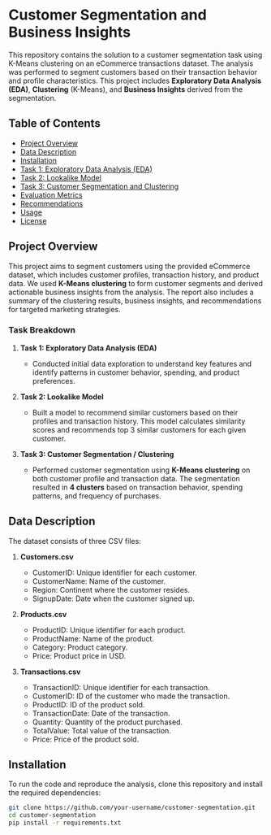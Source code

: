 # Customer Segmentation and Business Insights

This repository contains the solution to a customer segmentation task using K-Means clustering on an eCommerce transactions dataset. The analysis was performed to segment customers based on their transaction behavior and profile characteristics. This project includes **Exploratory Data Analysis (EDA)**, **Clustering** (K-Means), and **Business Insights** derived from the segmentation.

## Table of Contents

- [Project Overview](#project-overview)
- [Data Description](#data-description)
- [Installation](#installation)
- [Task 1: Exploratory Data Analysis (EDA)](#task-1-exploratory-data-analysis-eda)
- [Task 2: Lookalike Model](#task-2-lookalike-model)
- [Task 3: Customer Segmentation and Clustering](#task-3-customer-segmentation-and-clustering)
- [Evaluation Metrics](#evaluation-metrics)
- [Recommendations](#recommendations)
- [Usage](#usage)
- [License](#license)

## Project Overview

This project aims to segment customers using the provided eCommerce dataset, which includes customer profiles, transaction history, and product data. We used **K-Means clustering** to form customer segments and derived actionable business insights from the analysis. The report also includes a summary of the clustering results, business insights, and recommendations for targeted marketing strategies.

### Task Breakdown

1. **Task 1: Exploratory Data Analysis (EDA)**
   - Conducted initial data exploration to understand key features and identify patterns in customer behavior, spending, and product preferences.

2. **Task 2: Lookalike Model**
   - Built a model to recommend similar customers based on their profiles and transaction history. This model calculates similarity scores and recommends top 3 similar customers for each given customer.

3. **Task 3: Customer Segmentation / Clustering**
   - Performed customer segmentation using **K-Means clustering** on both customer profile and transaction data. The segmentation resulted in **4 clusters** based on transaction behavior, spending patterns, and frequency of purchases.

## Data Description

The dataset consists of three CSV files:

1. **Customers.csv**
   - CustomerID: Unique identifier for each customer.
   - CustomerName: Name of the customer.
   - Region: Continent where the customer resides.
   - SignupDate: Date when the customer signed up.

2. **Products.csv**
   - ProductID: Unique identifier for each product.
   - ProductName: Name of the product.
   - Category: Product category.
   - Price: Product price in USD.

3. **Transactions.csv**
   - TransactionID: Unique identifier for each transaction.
   - CustomerID: ID of the customer who made the transaction.
   - ProductID: ID of the product sold.
   - TransactionDate: Date of the transaction.
   - Quantity: Quantity of the product purchased.
   - TotalValue: Total value of the transaction.
   - Price: Price of the product sold.

## Installation

To run the code and reproduce the analysis, clone this repository and install the required dependencies:

```bash
git clone https://github.com/your-username/customer-segmentation.git
cd customer-segmentation
pip install -r requirements.txt
